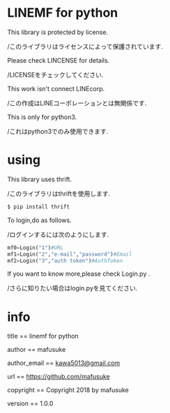 # LINEMF for python
This library is protected by license.

/このライブラリはライセンスによって保護されています.

Please check LINCENSE for details.

/LICENSEをチェックしてください.

This work isn't connect LINEcorp.

/この作成はLINEコーポレーションとは無関係です.

This is only for python3.

/これはpython3でのみ使用できます.
# using
This library uses thrift.

/このライブラリはthriftを使用します.
```sh
$ pip install thrift
```

To login,do as follows.

/ログインするには次のようにします.

```python
mf0=Login("1")#URL
mf1=Login("2","e-mail","password")#Email
mf2=Login("3","auth token")#AuthToken
```

If you want to know more,please check Login.py .

/さらに知りたい場合はlogin.pyを見てください.

# info
title == linemf for python

author == mafusuke

author_email == kawa5013@gmail.com

url == https://github.com/mafusuke

copyright == Copyright 2018 by mafusuke

version == 1.0.0

